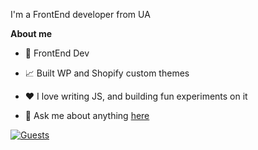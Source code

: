 I'm a FrontEnd developer from UA

**About me**

- 💼 FrontEnd Dev

- 📈 Built WP and Shopify custom themes

- ❤️ I love writing JS, and building fun experiments on it

- 💬 Ask me about anything [here](https://github.com/trabajador/trabajador/issues)
 
[![Guests](https://img.shields.io/endpoint?url=https%3A%2F%2Fhits.dwyl.com%2FTrabajador%2FTrabajador.json&label=Guests)](http://hits.dwyl.com/Trabajador/Trabajador)
